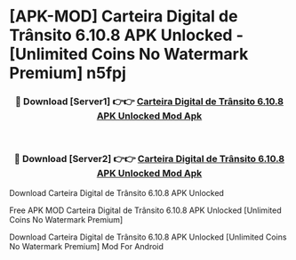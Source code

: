 # [APK-MOD] Carteira Digital de Trânsito 6.10.8 APK Unlocked - [Unlimited Coins No Watermark Premium] n5fpj



<div align="center">
<h3>🔴 Download [Server1] 👉👉 <a href="https://momento.my/?title=Carteira_Digital_de_Trânsito_6.10.8_APK_Unlocked">Carteira Digital de Trânsito 6.10.8 APK Unlocked Mod Apk</a></h3><br>

<h3>🔴 Download [Server2] 👉👉 <a href="https://momento.my/?title=Carteira_Digital_de_Trânsito_6.10.8_APK_Unlocked">Carteira Digital de Trânsito 6.10.8 APK Unlocked Mod Apk</a></h3>
</div>



Download Carteira Digital de Trânsito 6.10.8 APK Unlocked 

Free APK MOD Carteira Digital de Trânsito 6.10.8 APK Unlocked [Unlimited Coins No Watermark Premium]

Download Carteira Digital de Trânsito 6.10.8 APK Unlocked [Unlimited Coins No Watermark Premium] Mod For Android

